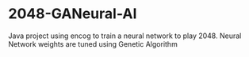 # 2048-GANeural-AI
Java project using encog to train a neural network to play 2048. Neural Network weights are tuned using Genetic Algorithm
